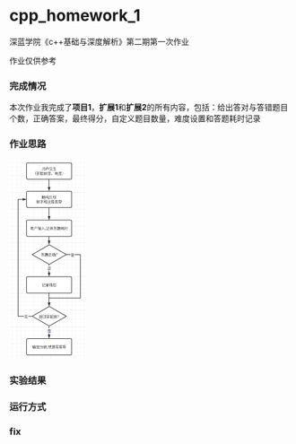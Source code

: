 # cpp_homework_1
深蓝学院《c++基础与深度解析》第二期第一次作业

作业仅供参考
### 完成情况

​		本次作业我完成了**项目1**，**扩展1**和**扩展2**的所有内容，包括：给出答对与答错题目个数，正确答案，最终得分，自定义题目数量，难度设置和答题耗时记录

### 作业思路

<img src="figures/mind.png" alt="mind" style="zoom:50%;" />

### 实验结果

### 运行方式
### fix